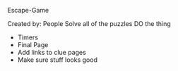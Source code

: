 Escape-Game

Created by: People
Solve all of the puzzles
DO the thing

- Timers
- Final Page
- Add links to clue pages
- Make sure stuff looks good

